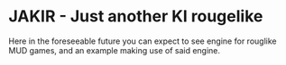 # JAKIR - Just another KI rougelike
Here in the foreseeable future you can expect to see engine for rouglike MUD games, and an example making use of said engine.
